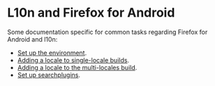 # L10n and Firefox for Android

Some documentation specific for common tasks regarding Firefox for Android and l10n:
* [Set up the environment](/config/setting_mercurial_environment.md).
* [Adding a locale to single-locale builds](adding_singlelocale.md).
* [Adding a locale to the multi-locales build](adding_multilocales.md).
* [Set up searchplugins](setup_searchplugins.md).
